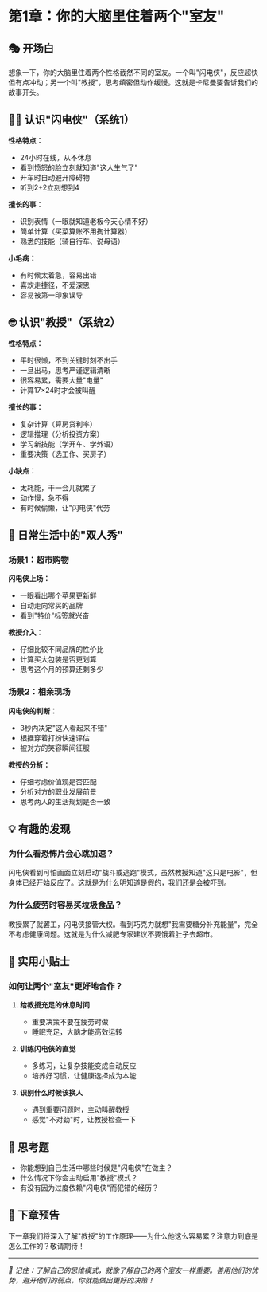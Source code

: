 # 第1章：你的大脑里住着两个"室友"

## 🎭 开场白
想象一下，你的大脑里住着两个性格截然不同的室友。一个叫"闪电侠"，反应超快但有点冲动；另一个叫"教授"，思考缜密但动作缓慢。这就是卡尼曼要告诉我们的故事开头。

## 🏃‍♂️ 认识"闪电侠"（系统1）

**性格特点：**
- 24小时在线，从不休息
- 看到愤怒的脸立刻就知道"这人生气了"
- 开车时自动避开障碍物
- 听到2+2立刻想到4

**擅长的事：**
- 识别表情（一眼就知道老板今天心情不好）
- 简单计算（买菜算账不用掏计算器）
- 熟悉的技能（骑自行车、说母语）

**小毛病：**
- 有时候太着急，容易出错
- 喜欢走捷径，不爱深思
- 容易被第一印象误导

## 🤓 认识"教授"（系统2）

**性格特点：**
- 平时很懒，不到关键时刻不出手
- 一旦出马，思考严谨逻辑清晰
- 很容易累，需要大量"电量"
- 计算17×24时才会被叫醒

**擅长的事：**
- 复杂计算（算房贷利率）
- 逻辑推理（分析投资方案）
- 学习新技能（学开车、学外语）
- 重要决策（选工作、买房子）

**小缺点：**
- 太耗能，干一会儿就累了
- 动作慢，急不得
- 有时候偷懒，让"闪电侠"代劳

## 🎪 日常生活中的"双人秀"

### 场景1：超市购物
**闪电侠上场：**
- 一眼看出哪个苹果更新鲜
- 自动走向常买的品牌
- 看到"特价"标签就兴奋

**教授介入：**
- 仔细比较不同品牌的性价比
- 计算买大包装是否更划算
- 思考这个月的预算还剩多少

### 场景2：相亲现场
**闪电侠的判断：**
- 3秒内决定"这人看起来不错"
- 根据穿着打扮快速评估
- 被对方的笑容瞬间征服

**教授的分析：**
- 仔细考虑价值观是否匹配
- 分析对方的职业发展前景
- 思考两人的生活规划是否一致

## 💡 有趣的发现

### 为什么看恐怖片会心跳加速？
闪电侠看到可怕画面立刻启动"战斗或逃跑"模式，虽然教授知道"这只是电影"，但身体已经开始反应了。这就是为什么明知道是假的，我们还是会被吓到。

### 为什么疲劳时容易买垃圾食品？
教授累了就罢工，闪电侠接管大权。看到巧克力就想"我需要糖分补充能量"，完全不考虑健康问题。这就是为什么减肥专家建议不要饿着肚子去超市。

## 🎯 实用小贴士

### 如何让两个"室友"更好地合作？

1. **给教授充足的休息时间**
   - 重要决策不要在疲劳时做
   - 睡眠充足，大脑才能高效运转

2. **训练闪电侠的直觉**
   - 多练习，让复杂技能变成自动反应
   - 培养好习惯，让健康选择成为本能

3. **识别什么时候该换人**
   - 遇到重要问题时，主动叫醒教授
   - 感觉"不对劲"时，让教授检查一下

## 🤔 思考题
- 你能想到自己生活中哪些时候是"闪电侠"在做主？
- 什么情况下你会主动启用"教授"模式？
- 有没有因为过度依赖"闪电侠"而犯错的经历？

## 🔮 下章预告
下一章我们将深入了解"教授"的工作原理——为什么他这么容易累？注意力到底是怎么工作的？敬请期待！

---
*💭 记住：了解自己的思维模式，就像了解自己的两个室友一样重要。善用他们的优势，避开他们的弱点，你就能做出更好的决策！*
